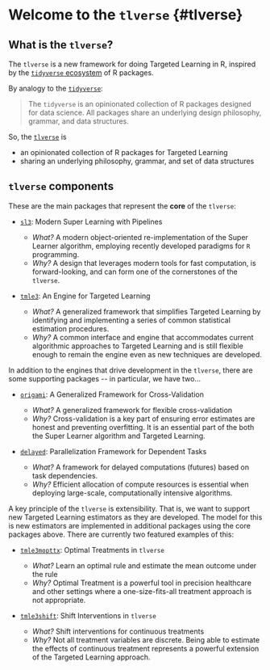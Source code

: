 # Welcome to the `tlverse` {#tlverse}

## What is the `tlverse`?

The `tlverse` is a new framework for doing Targeted Learning in R, inspired by
the [`tidyverse` ecosystem](https://tidyverse.org) of R packages.

By analogy to the [`tidyverse`](https://tidyverse.org/):

> The `tidyverse` is an opinionated collection of R packages designed for data
> science. All packages share an underlying design philosophy, grammar, and data
> structures.

So, the [`tlverse`](https://tlverse.org) is

* an opinionated collection of R packages for Targeted Learning
* sharing an underlying philosophy, grammar, and set of data structures

## `tlverse` components

These are the main packages that represent the **core** of the `tlverse`:

* [`sl3`](https://github.com/tlverse/sl3): Modern Super Learning with Pipelines
  * _What?_ A modern object-oriented re-implementation of the Super Learner
    algorithm, employing recently developed paradigms for `R` programming.
  * _Why?_ A design that leverages modern tools for fast computation, is
    forward-looking, and can form one of the cornerstones of the `tlverse`.

* [`tmle3`](https://github.com/tlverse/tmle3): An Engine for Targeted Learning
  * _What?_ A generalized framework that simplifies Targeted Learning by
    identifying and implementing a series of common statistical estimation
    procedures.
  * _Why?_ A common interface and engine that accommodates current algorithmic
    approaches to Targeted Learning and is still flexible enough to remain the
    engine even as new techniques are developed.

In addition to the engines that drive development in the `tlverse`, there are
some supporting packages -- in particular, we have two...

* [`origami`](https://github.com/tlverse/origami): A Generalized Framework for
   Cross-Validation
  * _What?_ A generalized framework for flexible cross-validation
  * _Why?_ Cross-validation is a key part of ensuring error estimates are honest
    and preventing overfitting. It is an essential part of the both the Super
    Learner algorithm and Targeted Learning.

* [`delayed`](https://github.com/tlverse/delayed): Parallelization Framework for
   Dependent Tasks
  * _What?_ A framework for delayed computations (futures) based on task
    dependencies.
  * _Why?_ Efficient allocation of compute resources is essential when deploying
    large-scale, computationally intensive algorithms.

A key principle of the `tlverse` is extensibility. That is, we want to support
new Targeted Learning estimators as they are developed. The model for this is
new estimators are implemented in additional packages using the core packages
above. There are currently two featured examples of this:

* [`tmle3mopttx`](https://github.com/tlverse/tmle3mopttx): Optimal Treatments
  in `tlverse`
  * _What?_ Learn an optimal rule and estimate the mean outcome under the rule
  * _Why?_ Optimal Treatment is a powerful tool in precision healthcare and
    other settings where a one-size-fits-all treatment approach is not
    appropriate.

* [`tmle3shift`](https://github.com/tlverse/tmle3shift): Shift Interventions in
  `tlverse`
  * _What?_ Shift interventions for continuous treatments
  * _Why?_ Not all treatment variables are discrete. Being able to estimate the
    effects of continuous treatment represents a powerful extension of the
    Targeted Learning approach.

